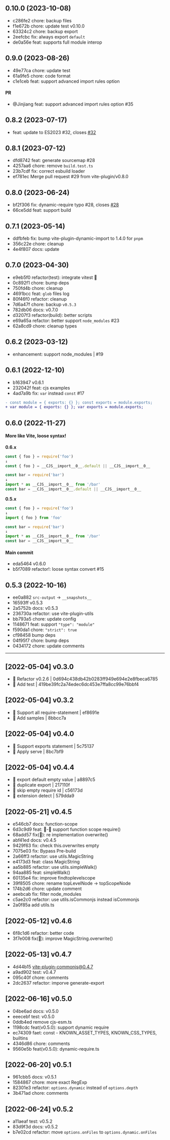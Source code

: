 ## 0.10.0 (2023-10-08)

- c286fe2 chore: backup files
- f1e672b chore: update test v0.10.0
- 63324c2 chore: backup export
- 2eefcbc fix: always export `default`
- de0a56e feat: supports full module interop

## 0.9.0 (2023-08-26)

- 49e77ca chore: update test
- 61a9fe5 chore: code format
- c1e1ceb feat: support advanced import rules option

#### PR

- @Jinjiang feat: support advanced import rules option #35

## 0.8.2 (2023-07-17)

- feat: update to ES2023 #32, closes [#32](https://github.com/vite-plugin/vite-plugin-commonjs/issues/32)

## 0.8.1 (2023-07-12)

- dfd8742 feat: generate sourcemap #28
- 4257aa6 chore: remove `build.test.ts`
- 23b7cdf fix: correct esbuild loader
- ef781ec Merge pull request #29 from vite-plugin/v0.8.0

## 0.8.0 (2023-06-24)

- bf2f306 fix: dynamic-require typo #28, closes [#28](https://github.com/vite-plugin/vite-plugin-commonjs/issues/28)
- 66ce5dd feat: support build

## 0.7.1 (2023-05-14)

- ddfbfeb fix: bump vite-plugin-dynamic-import to 1.4.0 for `pnpm`
- 356c22e chore: cleanup
- 4e4f807 docs: update

## 0.7.0 (2023-04-30)

- e9eb5f0 refactor(test): integrate vitest 🌱
- 0c892f1 chore: bump deps
- 750fd4b chore: cleanup
- 4691bcc feat: `glob` files log
- 80f46f0 refactor: cleanup
- 7d6a47f chore: backup `v0.5.3`
- 782db06 docs: v0.7.0
- d3207f3 refactor(build): better scripts
- e69a65a refactor: better support `node_modules` #23
- 62a8cd9 chore: cleanup types

## 0.6.2 (2023-03-12)

- enhancement: support node_modules | #19

## 0.6.1 (2022-12-10)

- b163947 v0.6.1
- 232042f feat: cjs examples
- 4ad7a9b fix: `var` instead `const` #17

```diff
- const module = { exports: {} }; const exports = module.exports;
+ var module = { exports: {} }; var exports = module.exports;
```

## 0.6.0 (2022-11-27)

#### More like Vite, loose syntax!

**0.6.x**

```js
const { foo } = require('foo')
↓
const { foo } = __CJS__import__0__.default || __CJS__import__0__
```

```js
const bar = require('bar')
↓
import * as __CJS__import__0__ from '/bar'
const bar = __CJS__import__0__.default || __CJS__import__0__
```

**0.5.x**

```js
const { foo } = require('foo')
↓
import { foo } from 'foo'
```

```js
const bar = require('bar')
↓
import * as __CJS__import__0__ from '/bar'
const bar = __CJS__import__0__
```

#### Main commit

- eda5464 v0.6.0
- b5f7089 refactor!: loose syntax convert #15

## 0.5.3 (2022-10-16)

- ee0a882 `src-output` -> `__snapshots__`
- 16593ff v0.5.3
- 2a5752b docs: v0.5.3
- 236730a refactor: use vite-plugin-utils
- bb793a5 chore: update config
- 1148671 feat: support `"type": "module"`
- f590da1 chore: `"strict": true`
- cf98458 bump deps
- 04f95f7 chore: bump deps
- 0434172 chore: update comments

---

## [2022-05-04] v0.3.0

- 🔨 Refactor v0.2.6 | 0d694c438db42b0283ff949e694e2e8fbeca6785
- 🌱 Add test | 419be39fc2a74edec6dc453e7ffa8cc99e76bbf4

## [2022-05-04] v0.3.2

- 🌱 Support all require-statement | ef8691e
- 🌱 Add samples | 8bbcc7a

## [2022-05-04] v0.4.0

- 🌱 Support exports statement | 5c75137
- 🐞 Apply serve | 8bc7bf9

## [2022-05-04] v0.4.4

- 🐞 export default empty value | a8897c5
- 🐞 duplicate export | 217110f
- 🐞 skip empty require id | c56173d
- 🐞 extension detect | 579dda9

## [2022-05-21] v0.4.5

- e546cb7 docs: function-scope
- 6d3c9d9 feat: 🚧-🐞 support function scope require()
- 68add57 fix(🐞): re implementation overwrite()
- abf41ed docs: v0.4.5
- 9429f63 fix: check this.overwrites empty
- 7075e03 fix: Bypass Pre-build
- 2a66ff3 refactor: use utils.MagicString
- e4173d3 feat: class MagicString
- aa5b885 refactor: use utils.simpleWalk()
- 94aa885 feat: simpleWalk()
- 60135e4 fix: improve findtoplevelscope
- 39f8505 chore: rename topLevelNode -> topScopeNode
- 174b2d6 chore: update comment
- aeebcab fix: filter node_modules
- c5ae2c0 refactor: use utils.isCommonjs instead isCommonjs
- 2a0f85a add utils.ts

## [2022-05-12] v0.4.6
- 6f8c1d6 refactor: better code
- 3f7e008 fix(🐞): improve MagicString.overwrite()

## [2022-05-13] v0.4.7

- 4d44b15 vite-plugin-commonjs@0.4.7
- a9ad902 test: v0.4.7
- 095c40f chore: comments
- 2dc2637 refactor: imporve generate-export

## [2022-06-16] v0.5.0

- 04be6ad docs: v0.5.0
- eeecebf test: v0.5.0
- 0ddb4ed remove cjs-esm.ts
- 1198cdc feat(v0.5.0): support dynamic require
- ec74309 faet: const - KNOWN_ASSET_TYPES, KNOWN_CSS_TYPES, builtins
- 4346d86 chore: comments
- 9560e5b feat(v0.5.0): dynamic-require.ts

## [2022-06-20] v0.5.1

- 961cbb5 docs: v0.5.1
- 1584867 chore: more exact RegExp
- 82301e3 refactor: `options.dynamic` instead of `options.depth`
- 3b471ad chore: comments

## [2022-06-24] v0.5.2

- a11aeaf test: v0.5.2
- 83d9f3d docs: v0.5.2
- b7e02cd refactor: move `options.onFiles` to `options.dynamic.onFiles`
